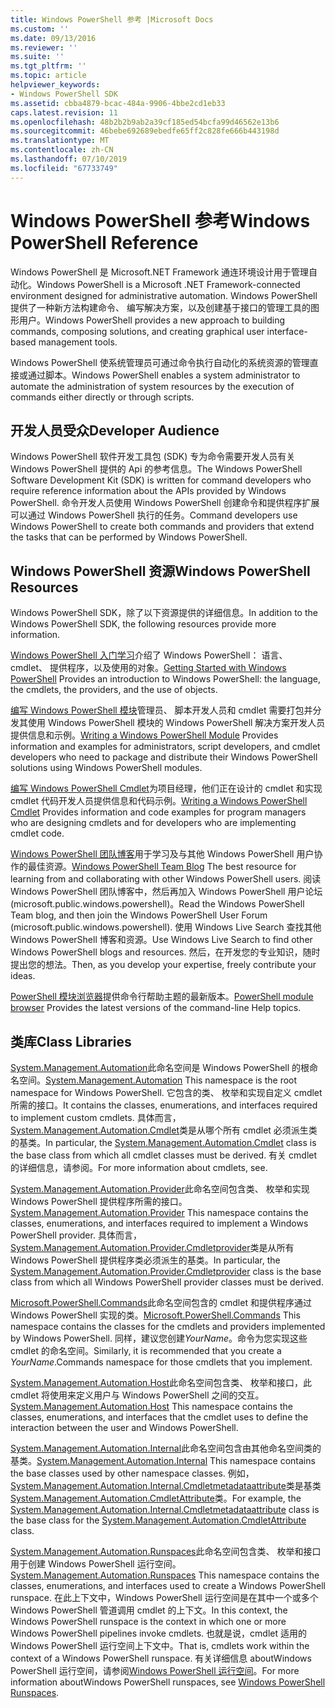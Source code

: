 ```yaml
---
title: Windows PowerShell 参考 |Microsoft Docs
ms.custom: ''
ms.date: 09/13/2016
ms.reviewer: ''
ms.suite: ''
ms.tgt_pltfrm: ''
ms.topic: article
helpviewer_keywords:
- Windows PowerShell SDK
ms.assetid: cbba4879-bcac-484a-9906-4bbe2cd1eb33
caps.latest.revision: 11
ms.openlocfilehash: 48b2b2b9ab2a39cf185ed54bcfa99d46562e13b6
ms.sourcegitcommit: 46bebe692689ebedfe65ff2c828fe666b443198d
ms.translationtype: MT
ms.contentlocale: zh-CN
ms.lasthandoff: 07/10/2019
ms.locfileid: "67733749"
---
```

# <a name="windows-powershell-reference"></a><span data-ttu-id="60e6b-102">Windows PowerShell 参考</span><span class="sxs-lookup"><span data-stu-id="60e6b-102">Windows PowerShell Reference</span></span>

<span data-ttu-id="60e6b-103">Windows PowerShell 是 Microsoft.NET Framework 通连环境设计用于管理自动化。</span><span class="sxs-lookup"><span data-stu-id="60e6b-103">Windows PowerShell is a Microsoft .NET Framework-connected environment designed for administrative automation.</span></span> <span data-ttu-id="60e6b-104">Windows PowerShell 提供了一种新方法构建命令、 编写解决方案，以及创建基于接口的管理工具的图形用户。</span><span class="sxs-lookup"><span data-stu-id="60e6b-104">Windows PowerShell provides a new approach to building commands, composing solutions, and creating graphical user interface-based management tools.</span></span>

<span data-ttu-id="60e6b-105">Windows PowerShell 使系统管理员可通过命令执行自动化的系统资源的管理直接或通过脚本。</span><span class="sxs-lookup"><span data-stu-id="60e6b-105">Windows PowerShell enables a system administrator to automate the administration of system resources by the execution of commands either directly or through scripts.</span></span>

## <a name="developer-audience"></a><span data-ttu-id="60e6b-106">开发人员受众</span><span class="sxs-lookup"><span data-stu-id="60e6b-106">Developer Audience</span></span>

<span data-ttu-id="60e6b-107">Windows PowerShell 软件开发工具包 (SDK) 专为命令需要开发人员有关 Windows PowerShell 提供的 Api 的参考信息。</span><span class="sxs-lookup"><span data-stu-id="60e6b-107">The Windows PowerShell Software Development Kit (SDK) is written for command developers who require reference information about the APIs provided by Windows PowerShell.</span></span> <span data-ttu-id="60e6b-108">命令开发人员使用 Windows PowerShell 创建命令和提供程序扩展可以通过 Windows PowerShell 执行的任务。</span><span class="sxs-lookup"><span data-stu-id="60e6b-108">Command developers use Windows PowerShell to create both commands and providers that extend the tasks that can be performed by Windows PowerShell.</span></span>

## <a name="windows-powershell-resources"></a><span data-ttu-id="60e6b-109">Windows PowerShell 资源</span><span class="sxs-lookup"><span data-stu-id="60e6b-109">Windows PowerShell Resources</span></span>

<span data-ttu-id="60e6b-110">Windows PowerShell SDK，除了以下资源提供的详细信息。</span><span class="sxs-lookup"><span data-stu-id="60e6b-110">In addition to the Windows PowerShell SDK, the following resources provide more information.</span></span>

<span data-ttu-id="60e6b-111">[Windows PowerShell 入门学习](/powershell/scripting/getting-started/getting-started-with-windows-powershell)介绍了 Windows PowerShell： 语言、 cmdlet、 提供程序，以及使用的对象。</span><span class="sxs-lookup"><span data-stu-id="60e6b-111">[Getting Started with Windows PowerShell](/powershell/scripting/getting-started/getting-started-with-windows-powershell) Provides an introduction to Windows PowerShell: the language, the cmdlets, the providers, and the use of objects.</span></span>

<span data-ttu-id="60e6b-112">[编写 Windows PowerShell 模块](./module/writing-a-windows-powershell-module.md)管理员、 脚本开发人员和 cmdlet 需要打包并分发其使用 Windows PowerShell 模块的 Windows PowerShell 解决方案开发人员提供信息和示例。</span><span class="sxs-lookup"><span data-stu-id="60e6b-112">[Writing a Windows PowerShell Module](./module/writing-a-windows-powershell-module.md) Provides information and examples for administrators, script developers, and cmdlet developers who need to package and distribute their Windows PowerShell solutions using Windows PowerShell modules.</span></span>

<span data-ttu-id="60e6b-113">[编写 Windows PowerShell Cmdlet](./cmdlet/writing-a-windows-powershell-cmdlet.md)为项目经理，他们正在设计的 cmdlet 和实现 cmdlet 代码开发人员提供信息和代码示例。</span><span class="sxs-lookup"><span data-stu-id="60e6b-113">[Writing a Windows PowerShell Cmdlet](./cmdlet/writing-a-windows-powershell-cmdlet.md) Provides information and code examples for program managers who are designing cmdlets and for developers who are implementing cmdlet code.</span></span>

<span data-ttu-id="60e6b-114">[Windows PowerShell 团队博客](https://blogs.msdn.microsoft.com/PowerShell/)用于学习及与其他 Windows PowerShell 用户协作的最佳资源。</span><span class="sxs-lookup"><span data-stu-id="60e6b-114">[Windows PowerShell Team Blog](https://blogs.msdn.microsoft.com/PowerShell/) The best resource for learning from and collaborating with other Windows PowerShell users.</span></span> <span data-ttu-id="60e6b-115">阅读 Windows PowerShell 团队博客中，然后再加入 Windows PowerShell 用户论坛 (microsoft.public.windows.powershell)。</span><span class="sxs-lookup"><span data-stu-id="60e6b-115">Read the Windows PowerShell Team blog, and then join the Windows PowerShell User Forum (microsoft.public.windows.powershell).</span></span> <span data-ttu-id="60e6b-116">使用 Windows Live Search 查找其他 Windows PowerShell 博客和资源。</span><span class="sxs-lookup"><span data-stu-id="60e6b-116">Use Windows Live Search to find other Windows PowerShell blogs and resources.</span></span> <span data-ttu-id="60e6b-117">然后，在开发您的专业知识，随时提出您的想法。</span><span class="sxs-lookup"><span data-stu-id="60e6b-117">Then, as you develop your expertise, freely contribute your ideas.</span></span>

<span data-ttu-id="60e6b-118">[PowerShell 模块浏览器](/powershell/module/)提供命令行帮助主题的最新版本。</span><span class="sxs-lookup"><span data-stu-id="60e6b-118">[PowerShell module browser](/powershell/module/) Provides the latest versions of the command-line Help topics.</span></span>

## <a name="class-libraries"></a><span data-ttu-id="60e6b-119">类库</span><span class="sxs-lookup"><span data-stu-id="60e6b-119">Class Libraries</span></span>

<span data-ttu-id="60e6b-120">[System.Management.Automation](/dotnet/api/System.Management.Automation)此命名空间是 Windows PowerShell 的根命名空间。</span><span class="sxs-lookup"><span data-stu-id="60e6b-120">[System.Management.Automation](/dotnet/api/System.Management.Automation) This namespace is the root namespace for Windows PowerShell.</span></span> <span data-ttu-id="60e6b-121">它包含的类、 枚举和实现自定义 cmdlet 所需的接口。</span><span class="sxs-lookup"><span data-stu-id="60e6b-121">It contains the classes, enumerations, and interfaces required to implement custom cmdlets.</span></span> <span data-ttu-id="60e6b-122">具体而言， [System.Management.Automation.Cmdlet](/dotnet/api/System.Management.Automation.Cmdlet)类是从哪个所有 cmdlet 必须派生类的基类。</span><span class="sxs-lookup"><span data-stu-id="60e6b-122">In particular, the [System.Management.Automation.Cmdlet](/dotnet/api/System.Management.Automation.Cmdlet) class is the base class from which all cmdlet classes must be derived.</span></span> <span data-ttu-id="60e6b-123">有关 cmdlet 的详细信息，请参阅。</span><span class="sxs-lookup"><span data-stu-id="60e6b-123">For more information about cmdlets, see.</span></span>

<span data-ttu-id="60e6b-124">[System.Management.Automation.Provider](/dotnet/api/System.Management.Automation.Provider)此命名空间包含类、 枚举和实现 Windows PowerShell 提供程序所需的接口。</span><span class="sxs-lookup"><span data-stu-id="60e6b-124">[System.Management.Automation.Provider](/dotnet/api/System.Management.Automation.Provider) This namespace contains the classes, enumerations, and interfaces required to implement a Windows PowerShell provider.</span></span> <span data-ttu-id="60e6b-125">具体而言， [System.Management.Automation.Provider.Cmdletprovider](/dotnet/api/System.Management.Automation.Provider.CmdletProvider)类是从所有 Windows PowerShell 提供程序类必须派生的基类。</span><span class="sxs-lookup"><span data-stu-id="60e6b-125">In particular, the [System.Management.Automation.Provider.Cmdletprovider](/dotnet/api/System.Management.Automation.Provider.CmdletProvider) class is the base class from which all Windows PowerShell provider classes must be derived.</span></span>

<span data-ttu-id="60e6b-126">[Microsoft.PowerShell.Commands](/dotnet/api/Microsoft.PowerShell.Commands)此命名空间包含的 cmdlet 和提供程序通过 Windows PowerShell 实现的类。</span><span class="sxs-lookup"><span data-stu-id="60e6b-126">[Microsoft.PowerShell.Commands](/dotnet/api/Microsoft.PowerShell.Commands) This namespace contains the classes for the cmdlets and providers implemented by Windows PowerShell.</span></span> <span data-ttu-id="60e6b-127">同样，建议您创建*YourName*。命令为您实现这些 cmdlet 的命名空间。</span><span class="sxs-lookup"><span data-stu-id="60e6b-127">Similarly, it is recommended that you create a *YourName*.Commands namespace for those cmdlets that you implement.</span></span>

<span data-ttu-id="60e6b-128">[System.Management.Automation.Host](/dotnet/api/System.Management.Automation.Host)此命名空间包含类、 枚举和接口，此 cmdlet 将使用来定义用户与 Windows PowerShell 之间的交互。</span><span class="sxs-lookup"><span data-stu-id="60e6b-128">[System.Management.Automation.Host](/dotnet/api/System.Management.Automation.Host) This namespace contains the classes, enumerations, and interfaces that the cmdlet uses to define the interaction between the user and Windows PowerShell.</span></span>

<span data-ttu-id="60e6b-129">[System.Management.Automation.Internal](/dotnet/api/System.Management.Automation.Internal)此命名空间包含由其他命名空间类的基类。</span><span class="sxs-lookup"><span data-stu-id="60e6b-129">[System.Management.Automation.Internal](/dotnet/api/System.Management.Automation.Internal) This namespace contains the base classes used by other namespace classes.</span></span> <span data-ttu-id="60e6b-130">例如， [System.Management.Automation.Internal.Cmdletmetadataattribute](/dotnet/api/System.Management.Automation.Internal.CmdletMetadataAttribute)类是基类[System.Management.Automation.CmdletAttribute](/dotnet/api/System.Management.Automation.CmdletAttribute)类。</span><span class="sxs-lookup"><span data-stu-id="60e6b-130">For example, the [System.Management.Automation.Internal.Cmdletmetadataattribute](/dotnet/api/System.Management.Automation.Internal.CmdletMetadataAttribute) class is the base class for the [System.Management.Automation.CmdletAttribute](/dotnet/api/System.Management.Automation.CmdletAttribute) class.</span></span>

<span data-ttu-id="60e6b-131">[System.Management.Automation.Runspaces](/dotnet/api/System.Management.Automation.Runspaces)此命名空间包含类、 枚举和接口用于创建 Windows PowerShell 运行空间。</span><span class="sxs-lookup"><span data-stu-id="60e6b-131">[System.Management.Automation.Runspaces](/dotnet/api/System.Management.Automation.Runspaces) This namespace contains the classes, enumerations, and interfaces used to create a Windows PowerShell runspace.</span></span> <span data-ttu-id="60e6b-132">在此上下文中，Windows PowerShell 运行空间是在其中一个或多个 Windows PowerShell 管道调用 cmdlet 的上下文。</span><span class="sxs-lookup"><span data-stu-id="60e6b-132">In this context, the Windows PowerShell runspace is the context in which one or more Windows PowerShell pipelines invoke cmdlets.</span></span> <span data-ttu-id="60e6b-133">也就是说，cmdlet 适用的 Windows PowerShell 运行空间上下文中。</span><span class="sxs-lookup"><span data-stu-id="60e6b-133">That is, cmdlets work within the context of a Windows PowerShell runspace.</span></span> <span data-ttu-id="60e6b-134">有关详细信息 aboutWindows PowerShell 运行空间，请参阅[Windows PowerShell 运行空间](https://msdn.microsoft.com/en-us/a1582cfe-f06d-4aff-adc6-71f49a860ce9)。</span><span class="sxs-lookup"><span data-stu-id="60e6b-134">For more information aboutWindows PowerShell runspaces, see [Windows PowerShell Runspaces](https://msdn.microsoft.com/en-us/a1582cfe-f06d-4aff-adc6-71f49a860ce9).</span></span>

